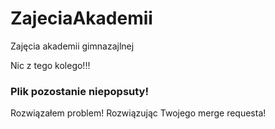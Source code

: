 # ZajeciaAkademii
Zajęcia akademii gimnazajlnej

Nic z tego kolego!!!
### Plik pozostanie niepopsuty!

Rozwiązałem problem! Rozwiązując Twojego merge requesta!

